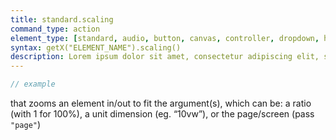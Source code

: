 ```yaml
---
title: standard.scaling
command_type: action
element_type: [standard, audio, button, canvas, controller, dropdown, html, image, mediarecorder, scale, text, textinput, tooltip, video, voicerecorder, youtube]
syntax: getX("ELEMENT_NAME").scaling()
description: Lorem ipsum dolor sit amet, consectetur adipiscing elit, sed do eiusmod tempor incididunt ut labore et dolore magna aliqua. Ut enim ad minim veniam, quis nostrud exercitation ullamco laboris nisi ut aliquip ex ea commodo consequat.
---
```


```javascript
// example
```

that zooms an element in/out to fit the argument(s), which can be: a ratio (with 1 for 100%), a unit dimension (eg. “10vw”), or the page/screen (pass `"page"`)
